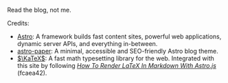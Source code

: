 Read the blog, not me.

Credits:

- [Astro](https://astro.build/): A framework builds fast content sites,
  powerful web applications, dynamic server APIs, and everything in-between.
- [astro-paper](https://github.com/satnaing/astro-paper): A minimal,
  accessible and SEO-friendly Astro blog theme.
- [$\KaTeX$](https://katex.org/): A fast math typesetting library for the web.
  Integrated with this site by following
  [_How To Render LaTeX In Markdown With Astro.js_](https://blog.alexafazio.dev/blog/render-latex-in-astro/) (fcaea42).
